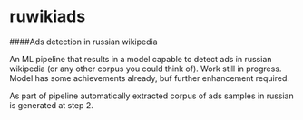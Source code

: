 # ruwikiads
####Ads detection in russian wikipedia

An ML pipeline that results in a model capable to detect ads in russian wikipedia (or any other corpus you could think of).
Work still in progress. Model has some achievements already, buf further enhancement required.

As part of pipeline automatically extracted corpus of ads samples in russian is generated at step 2.
